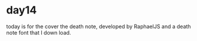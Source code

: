 # day14
today is for the cover the death note, developed by RaphaelJS and a death note font that I down load.
